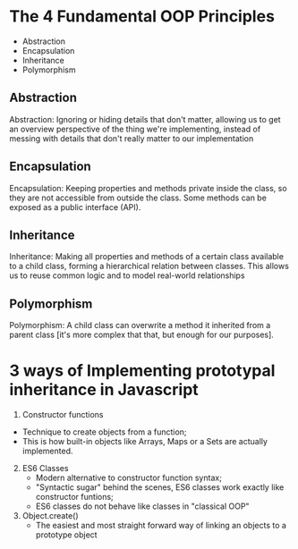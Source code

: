 # The 4 Fundamental OOP Principles

- Abstraction
- Encapsulation
- Inheritance
- Polymorphism

## Abstraction

<p>
Abstraction: Ignoring or hiding details that don't matter, allowing us to get an overview perspective of the thing we're implementing, instead of messing with details that don't really matter to our implementation
</p>

## Encapsulation

<p>Encapsulation: Keeping properties and methods private inside the class, so they are not accessible from outside the class. Some methods can be exposed as a public interface (API).</p>

## Inheritance

<p>Inheritance: Making all properties and methods of a certain class available to a child class, forming a hierarchical relation between classes. This allows us to reuse common logic and to model real-world relationships </p>

## Polymorphism

<p>Polymorphism: A child class can overwrite a method it inherited from a parent class [it's more complex that that, but enough for our purposes].</p>


# 3 ways of Implementing prototypal inheritance in Javascript

1) Constructor functions
 - Technique to create objects from a function;
 - This is how built-in objects like Arrays, Maps or a Sets are actually implemented.
2) ES6 Classes
   - Modern alternative to constructor function syntax;
   - "Syntactic sugar" behind the scenes, ES6 classes work exactly like constructor funtions;
   - ES6 classes do not behave like classes in "classical OOP"
3) Object.create()
   - The easiest and most straight forward way of linking an objects to a prototype object